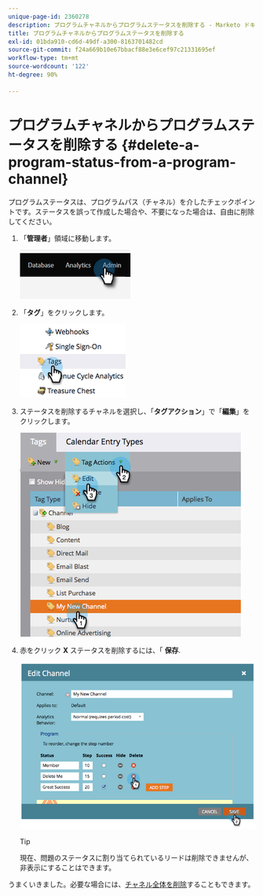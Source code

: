 ```yaml
---
unique-page-id: 2360278
description: プログラムチャネルからプログラムステータスを削除する - Marketo ドキュメント - 製品ドキュメント
title: プログラムチャネルからプログラムステータスを削除する
exl-id: 01bda910-cd6d-49df-a300-8163701482cd
source-git-commit: f24a669b10e67bbacf88e3e6cef97c21331695ef
workflow-type: tm+mt
source-wordcount: '122'
ht-degree: 90%

---
```


# プログラムチャネルからプログラムステータスを削除する {#delete-a-program-status-from-a-program-channel}

プログラムステータスは、プログラムパス（チャネル）を介したチェックポイントです。ステータスを誤って作成した場合や、不要になった場合は、自由に削除してください。

1. 「**管理者**」領域に移動します。

   ![](assets/delete-a-program-status-from-a-program-channel-1.png)

1. 「**タグ**」をクリックします。

   ![](assets/delete-a-program-status-from-a-program-channel-2.png)

1. ステータスを削除するチャネルを選択し、「**タグアクション**」で「**編集**」をクリックします。

   ![](assets/delete-a-program-status-from-a-program-channel-3.png)

1. 赤をクリック **X** ステータスを削除するには、「 **保存**.

   ![](assets/delete-a-program-status-from-a-program-channel-4.png)

   >[!TIP]
   >
   >現在、問題のステータスに割り当てられているリードは削除できませんが、非表示にすることはできます。

うまくいきました。必要な場合には、[チャネル全体を削除](/help/marketo/product-docs/administration/tags/delete-a-program-channel.md)することもできます。
